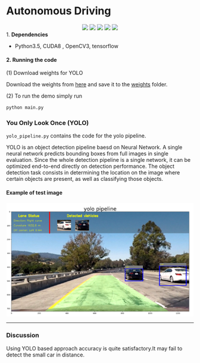 # **Autonomous Driving** 

<div align="center">
<img src="https://img.shields.io/github/license/Team-Recursion-04/Autonomous-Driving-System">	
<img src="https://img.shields.io/github/stars/Team-Recursion-04/Autonomous-Driving-System">
<img src="https://img.shields.io/github/forks/Team-Recursion-04/Autonomous-Driving-System">
<img src="https://img.shields.io/github/issues/Team-Recursion-04/Autonomous-Driving-System">
<img src="https://img.shields.io/badge/PRs-welcome-informational">
</div

#### 1. **Dependencies**

* Python3.5, CUDA8 , OpenCV3, tensorflow

#### 2. **Running the code**

(1) Download weights for YOLO

Download the weights from [here](https://github.com/gliese581gg/YOLO_tensorflow) and save it to
the [weights](weights) folder.

(2) To run the demo simply run
```sh
python main.py
```


[//]: # (Image References)
[image1]: ./examples/car_not_car.png
[image2]: ./examples/hog_1.png
[image2-1]: ./examples/hog_2.png
[image3]: ./examples/search_windows.png
[image4]: ./examples/heat_map1.png
[image5]: ./examples/heat_map2.png
[image6]: ./examples/labels_map.png
[image7]: ./examples/svn_1.png
[image8]: ./examples/yolo_1.png
[image_yolo1]: ./examples/yolo1.png
[image_yolo2]: ./examples/yolo2.png
[video1]: ./project_video.mp4
[demo1_gif]: ./examples/demo1.gif
[demo2_gif]: ./examples/demo2.gif


### You Only Look Once (YOLO)
`yolo_pipeline.py` contains the code for the yolo pipeline. 

YOLO is an object detection pipeline baesd on Neural Network. A single neural network predicts bounding boxes from full images in single evaluation. Since the whole detection pipeline is a single network, it can be optimized end-to-end directly on detection performance.
The object detection task consists in determining the location on the image where certain objects are present, as well as classifying those objects. 

#### Example of test image
![alt text][image8]

---

### Discussion

Using YOLO based approach accuracy is quite satisfactory.It may fail to detect the small car in distance.
